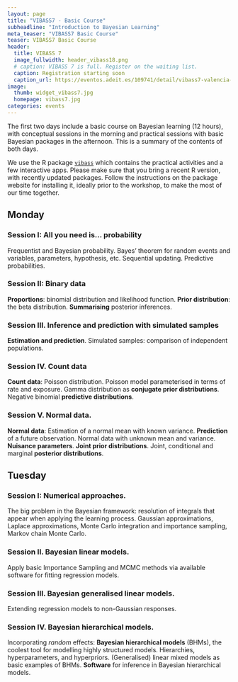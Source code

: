 ```yaml
---
layout: page
title: "VIBASS7 - Basic Course"
subheadline: "Introduction to Bayesian Learning"
meta_teaser: "VIBASS7 Basic Course"
teaser: VIBASS7 Basic Course
header:
  title: VIBASS 7
  image_fullwidth: header_vibass18.png
  # caption: VIBASS 7 is full. Register on the waiting list.
  caption: Registration starting soon
  caption_url: https://eventos.adeit.es/109741/detail/vibass7-valencia-international-bayesian-summer-school.html
image:
  thumb: widget_vibass7.jpg
  homepage: vibass7.jpg
categories: events
---
```


The first two days include a basic course on Bayesian learning (12 hours), with conceptual sessions in the morning and practical sessions with basic Bayesian packages in the afternoon. 
This is a summary of the contents of both days.

We use the R package [`vibass`](http://vabar.es/vibass/) which contains the practical activities and a few interactive apps.
Please make sure that you bring a recent R version, with recently updated packages.
Follow the instructions on the package website for installing it, ideally prior to the workshop, to make the most of our time together.

## Monday

### Session I: __All you need is... probability__

Frequentist and Bayesian probability. Bayes’ theorem for random events and variables,
parameters, hypothesis, etc. Sequential updating. Predictive probabilities.

### Session II: __Binary data__

__Proportions__: binomial distribution and likelihood function.
__Prior distribution__: the beta distribution.
__Summarising__ posterior inferences.


### Session III. __Inference and prediction with simulated samples__

__Estimation and prediction__. Simulated samples: comparison of independent populations.

### Session IV. __Count data__

__Count data__: Poisson distribution. Poisson model parameterised in terms of rate and exposure. Gamma distribution as __conjugate prior distributions__. Negative binomial __predictive distributions__. 


### Session V. Normal data.

__Normal data__: Estimation of a normal mean with known variance. __Prediction__ of a future observation. Normal data with unknown mean and variance. __Nuisance
parameters__. __Joint prior distributions__. Joint, conditional and marginal
__posterior distributions__. 


## Tuesday

### Session I: Numerical approaches.

The big problem in the Bayesian framework: resolution of integrals that appear when applying the learning process.
Gaussian approximations, Laplace approximations, Monte Carlo integration and importance sampling, Markov chain Monte Carlo.


### Session II. Bayesian linear models.

Apply basic Importance Sampling and MCMC methods via available software for fitting regression models.

### Session III. Bayesian generalised linear models.

Extending regression models to non-Gaussian responses.

### Session IV. Bayesian hierarchical models.

Incorporating _random_ effects: __Bayesian hierarchical models__ (BHMs), the coolest tool for modelling highly structured models. Hierarchies, hyperparameters, and hyperpriors. (Generalised) linear mixed models as basic examples of BHMs.
__Software__ for inference in Bayesian hierarchical models.

